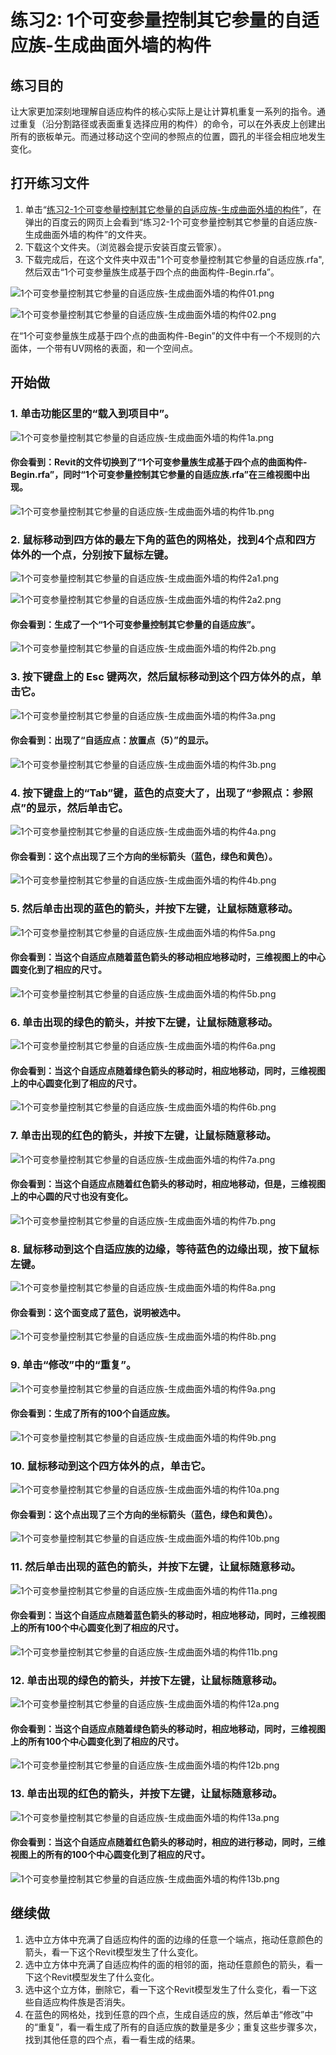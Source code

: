 # 练习2: 1个可变参量控制其它参量的自适应族-生成曲面外墙的构件

## 练习目的

让大家更加深刻地理解自适应构件的核心实际上是让计算机重复一系列的指令。通过重复（沿分割路径或表面重复选择应用的构件）的命令，可以在外表皮上创建出所有的嵌板单元。而通过移动这个空间的参照点的位置，圆孔的半径会相应地发生变化。


## 打开练习文件

1. 单击“[练习2-1个可变参量控制其它参量的自适应族-生成曲面外墙的构件](http://pan.baidu.com/s/1c1uLdfE)”，在弹出的百度云的网页上会看到“练习2-1个可变参量控制其它参量的自适应族-生成曲面外墙的构件”的文件夹。
2. 下载这个文件夹。（浏览器会提示安装百度云管家）。
3. 下载完成后，在这个文件夹中双击"1个可变参量控制其它参量的自适应族.rfa",然后双击“1个可变参量族生成基于四个点的曲面构件-Begin.rfa”。

![1个可变参量控制其它参量的自适应族-生成曲面外墙的构件01.png](/images/1个可变参量控制其它参量的自适应族-生成曲面外墙的构件/1个可变参量控制其它参量的自适应族-生成曲面外墙的构件01.png)

![1个可变参量控制其它参量的自适应族-生成曲面外墙的构件02.png](/images/1个可变参量控制其它参量的自适应族-生成曲面外墙的构件/1个可变参量控制其它参量的自适应族-生成曲面外墙的构件02.png)

在“1个可变参量族生成基于四个点的曲面构件-Begin”的文件中有一个不规则的六面体，一个带有UV网格的表面，和一个空间点。


## 开始做

### 1. 单击功能区里的“载入到项目中”。

![1个可变参量控制其它参量的自适应族-生成曲面外墙的构件1a.png](/images/1个可变参量控制其它参量的自适应族-生成曲面外墙的构件/1个可变参量控制其它参量的自适应族-生成曲面外墙的构件1a.png)

#### 你会看到：Revit的文件切换到了“1个可变参量族生成基于四个点的曲面构件-Begin.rfa”，同时“1个可变参量控制其它参量的自适应族.rfa”在三维视图中出现。

![1个可变参量控制其它参量的自适应族-生成曲面外墙的构件1b.png](/images/1个可变参量控制其它参量的自适应族-生成曲面外墙的构件/1个可变参量控制其它参量的自适应族-生成曲面外墙的构件1b.png)

### 2. 鼠标移动到四方体的最左下角的蓝色的网格处，找到4个点和四方体外的一个点，分别按下鼠标左键。

![1个可变参量控制其它参量的自适应族-生成曲面外墙的构件2a1.png](/images/1个可变参量控制其它参量的自适应族-生成曲面外墙的构件/1个可变参量控制其它参量的自适应族-生成曲面外墙的构件2a1.png)

![1个可变参量控制其它参量的自适应族-生成曲面外墙的构件2a2.png](/images/1个可变参量控制其它参量的自适应族-生成曲面外墙的构件/1个可变参量控制其它参量的自适应族-生成曲面外墙的构件2a2.png)

#### 你会看到：生成了一个“1个可变参量控制其它参量的自适应族”。

![1个可变参量控制其它参量的自适应族-生成曲面外墙的构件2b.png](/images/1个可变参量控制其它参量的自适应族-生成曲面外墙的构件/1个可变参量控制其它参量的自适应族-生成曲面外墙的构件2b.png)

### 3. 按下键盘上的 Esc 键两次，然后鼠标移动到这个四方体外的点，单击它。

![1个可变参量控制其它参量的自适应族-生成曲面外墙的构件3a.png](/images/1个可变参量控制其它参量的自适应族-生成曲面外墙的构件/1个可变参量控制其它参量的自适应族-生成曲面外墙的构件3a.png)

#### 你会看到：出现了“自适应点：放置点（5）”的显示。

![1个可变参量控制其它参量的自适应族-生成曲面外墙的构件3b.png](/images/1个可变参量控制其它参量的自适应族-生成曲面外墙的构件/1个可变参量控制其它参量的自适应族-生成曲面外墙的构件3b.png)

### 4. 按下键盘上的“Tab”键，蓝色的点变大了，出现了“参照点：参照点”的显示，然后单击它。

![1个可变参量控制其它参量的自适应族-生成曲面外墙的构件4a.png](/images/1个可变参量控制其它参量的自适应族-生成曲面外墙的构件/1个可变参量控制其它参量的自适应族-生成曲面外墙的构件4a.png)

#### 你会看到：这个点出现了三个方向的坐标箭头（蓝色，绿色和黄色）。

![1个可变参量控制其它参量的自适应族-生成曲面外墙的构件4b.png](/images/1个可变参量控制其它参量的自适应族-生成曲面外墙的构件/1个可变参量控制其它参量的自适应族-生成曲面外墙的构件4b.png)

### 5. 然后单击出现的蓝色的箭头，并按下左键，让鼠标随意移动。

![1个可变参量控制其它参量的自适应族-生成曲面外墙的构件5a.png](/images/1个可变参量控制其它参量的自适应族-生成曲面外墙的构件/1个可变参量控制其它参量的自适应族-生成曲面外墙的构件5a.png)

#### 你会看到：当这个自适应点随着蓝色箭头的移动相应地移动时，三维视图上的中心圆变化到了相应的尺寸。

![1个可变参量控制其它参量的自适应族-生成曲面外墙的构件5b.png](/images/1个可变参量控制其它参量的自适应族-生成曲面外墙的构件/1个可变参量控制其它参量的自适应族-生成曲面外墙的构件5b.png)

### 6. 单击出现的绿色的箭头，并按下左键，让鼠标随意移动。

![1个可变参量控制其它参量的自适应族-生成曲面外墙的构件6a.png](/images/1个可变参量控制其它参量的自适应族-生成曲面外墙的构件/1个可变参量控制其它参量的自适应族-生成曲面外墙的构件6a.png)

#### 你会看到：当这个自适应点随着绿色箭头的移动时，相应地移动，同时，三维视图上的中心圆变化到了相应的尺寸。

![1个可变参量控制其它参量的自适应族-生成曲面外墙的构件6b.png](/images/1个可变参量控制其它参量的自适应族-生成曲面外墙的构件/1个可变参量控制其它参量的自适应族-生成曲面外墙的构件6b.png)

### 7. 单击出现的红色的箭头，并按下左键，让鼠标随意移动。

![1个可变参量控制其它参量的自适应族-生成曲面外墙的构件7a.png](/images/1个可变参量控制其它参量的自适应族-生成曲面外墙的构件/1个可变参量控制其它参量的自适应族-生成曲面外墙的构件7a.png)

#### 你会看到：当这个自适应点随着红色箭头的移动时，相应地移动，但是，三维视图上的中心圆的尺寸也没有变化。

![1个可变参量控制其它参量的自适应族-生成曲面外墙的构件7b.png](/images/1个可变参量控制其它参量的自适应族-生成曲面外墙的构件/1个可变参量控制其它参量的自适应族-生成曲面外墙的构件7b.png)

### 8. 鼠标移动到这个自适应族的边缘，等待蓝色的边缘出现，按下鼠标左键。

![1个可变参量控制其它参量的自适应族-生成曲面外墙的构件8a.png](/images/1个可变参量控制其它参量的自适应族-生成曲面外墙的构件/1个可变参量控制其它参量的自适应族-生成曲面外墙的构件8a.png)

#### 你会看到：这个面变成了蓝色，说明被选中。

![1个可变参量控制其它参量的自适应族-生成曲面外墙的构件8b.png](/images/1个可变参量控制其它参量的自适应族-生成曲面外墙的构件/1个可变参量控制其它参量的自适应族-生成曲面外墙的构件8b.png)

### 9. 单击“修改”中的“重复”。

![1个可变参量控制其它参量的自适应族-生成曲面外墙的构件9a.png](/images/1个可变参量控制其它参量的自适应族-生成曲面外墙的构件/1个可变参量控制其它参量的自适应族-生成曲面外墙的构件9a.png)

#### 你会看到：生成了所有的100个自适应族。

![1个可变参量控制其它参量的自适应族-生成曲面外墙的构件9b.png](/images/1个可变参量控制其它参量的自适应族-生成曲面外墙的构件/1个可变参量控制其它参量的自适应族-生成曲面外墙的构件9b.png)

### 10. 鼠标移动到这个四方体外的点，单击它。

![1个可变参量控制其它参量的自适应族-生成曲面外墙的构件10a.png](/images/1个可变参量控制其它参量的自适应族-生成曲面外墙的构件/1个可变参量控制其它参量的自适应族-生成曲面外墙的构件10a.png)

#### 你会看到：这个点出现了三个方向的坐标箭头（蓝色，绿色和黄色）。

![1个可变参量控制其它参量的自适应族-生成曲面外墙的构件10b.png](/images/1个可变参量控制其它参量的自适应族-生成曲面外墙的构件/1个可变参量控制其它参量的自适应族-生成曲面外墙的构件10b.png)

### 11. 然后单击出现的蓝色的箭头，并按下左键，让鼠标随意移动。

![1个可变参量控制其它参量的自适应族-生成曲面外墙的构件11a.png](/images/1个可变参量控制其它参量的自适应族-生成曲面外墙的构件/1个可变参量控制其它参量的自适应族-生成曲面外墙的构件11a.png)

#### 你会看到：当这个自适应点随着蓝色箭头的移动时，相应地移动，同时，三维视图上的所有100个中心圆变化到了相应的尺寸。

![1个可变参量控制其它参量的自适应族-生成曲面外墙的构件11b.png](/images/1个可变参量控制其它参量的自适应族-生成曲面外墙的构件/1个可变参量控制其它参量的自适应族-生成曲面外墙的构件11b.png)

### 12. 单击出现的绿色的箭头，并按下左键，让鼠标随意移动。

![1个可变参量控制其它参量的自适应族-生成曲面外墙的构件12a.png](/images/1个可变参量控制其它参量的自适应族-生成曲面外墙的构件/1个可变参量控制其它参量的自适应族-生成曲面外墙的构件12a.png)

#### 你会看到：当这个自适应点随着绿色箭头的移动时，相应地移动，同时，三维视图上的所有100个中心圆变化到了相应的尺寸。

![1个可变参量控制其它参量的自适应族-生成曲面外墙的构件12b.png](/images/1个可变参量控制其它参量的自适应族-生成曲面外墙的构件/1个可变参量控制其它参量的自适应族-生成曲面外墙的构件12b.png)

### 13. 单击出现的红色的箭头，并按下左键，让鼠标随意移动。

![1个可变参量控制其它参量的自适应族-生成曲面外墙的构件13a.png](/images/1个可变参量控制其它参量的自适应族-生成曲面外墙的构件/1个可变参量控制其它参量的自适应族-生成曲面外墙的构件13a.png)

#### 你会看到：当这个自适应点随着红色箭头的移动时，相应的进行移动，同时，三维视图上的所有的100个中心圆变化到了相应的尺寸。

![1个可变参量控制其它参量的自适应族-生成曲面外墙的构件13b.png](/images/1个可变参量控制其它参量的自适应族-生成曲面外墙的构件/1个可变参量控制其它参量的自适应族-生成曲面外墙的构件13b.png)

## 继续做

1. 选中立方体中充满了自适应构件的面的边缘的任意一个端点，拖动任意颜色的箭头，看一下这个Revit模型发生了什么变化。
2. 选中立方体中充满了自适应构件的面的相邻的面，拖动任意颜色的箭头，看一下这个Revit模型发生了什么变化。
3. 选中这个立方体，删除它，看一下这个Revit模型发生了什么变化，看一下这些自适应构件族是否消失。
4. 在蓝色的网格处，找到任意的四个点，生成自适应的族，然后单击“修改”中的“重复”，看一看生成了所有的自适应族的数量是多少；重复这些步骤多次，找到其他任意的四个点，看一看生成的结果。



